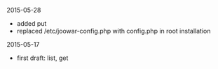 2015-05-28
* added put
* replaced /etc/joowar-config.php with config.php in root installation

2015-05-17
* first draft: list, get
